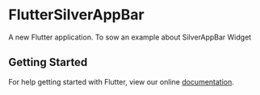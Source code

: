 # FlutterSilverAppBar

A new Flutter application. To sow an example about SilverAppBar Widget

## Getting Started

For help getting started with Flutter, view our online
[documentation](https://flutter.io/).
